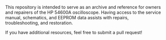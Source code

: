 This repository is intended to serve as an archive and reference for owners and repairers of the HP 54600A oscilloscope. Having access to the service manual, schematics, and EEPROM data assists with repairs, troubleshooting, and restoration.

If you have additional resources, feel free to submit a pull request!
